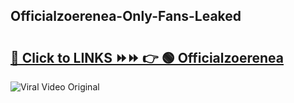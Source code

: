 
 ## Officialzoerenea-Only-Fans-Leaked

# <h2><a href="https://clipsfans.com/Officialzoerenea&ref=git">🔗 Click to LINKS ⏩⏩ 👉 🟢 Officialzoerenea </a></h2>

<a href="https://clipsfans.com/Officialzoerenea&ref=git" rel="nofollow" data-target="animated-image.originalLink"><img src="https://i.ibb.co.com/xMMVF88/686577567.gif" alt="Viral Video Original" style="max-width: 100%; display: inline-block;" data-target="animated-image.originalImage"></a>
